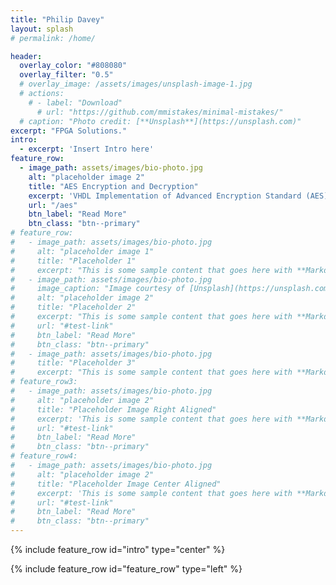 ```yaml
---
title: "Philip Davey"
layout: splash
# permalink: /home/

header:
  overlay_color: "#808080"
  overlay_filter: "0.5"
  # overlay_image: /assets/images/unsplash-image-1.jpg
  # actions:
    # - label: "Download"
      # url: "https://github.com/mmistakes/minimal-mistakes/"
  # caption: "Photo credit: [**Unsplash**](https://unsplash.com)"
excerpt: "FPGA Solutions."
intro: 
  - excerpt: 'Insert Intro here'
feature_row:
  - image_path: assets/images/bio-photo.jpg
    alt: "placeholder image 2"
    title: "AES Encryption and Decryption"
    excerpt: 'VHDL Implementation of Advanced Encryption Standard (AES) 128 bit Encryption and Decryption.'
    url: "/aes"
    btn_label: "Read More"
    btn_class: "btn--primary"
# feature_row:
#   - image_path: assets/images/bio-photo.jpg
#     alt: "placeholder image 1"
#     title: "Placeholder 1"
#     excerpt: "This is some sample content that goes here with **Markdown** formatting."
#   - image_path: assets/images/bio-photo.jpg
#     image_caption: "Image courtesy of [Unsplash](https://unsplash.com/)"
#     alt: "placeholder image 2"
#     title: "Placeholder 2"
#     excerpt: "This is some sample content that goes here with **Markdown** formatting."
#     url: "#test-link"
#     btn_label: "Read More"
#     btn_class: "btn--primary"
#   - image_path: assets/images/bio-photo.jpg
#     title: "Placeholder 3"
#     excerpt: "This is some sample content that goes here with **Markdown** formatting."
# feature_row3:
#   - image_path: assets/images/bio-photo.jpg
#     alt: "placeholder image 2"
#     title: "Placeholder Image Right Aligned"
#     excerpt: 'This is some sample content that goes here with **Markdown** formatting. Right aligned with `type="right"`'
#     url: "#test-link"
#     btn_label: "Read More"
#     btn_class: "btn--primary"
# feature_row4:
#   - image_path: assets/images/bio-photo.jpg
#     alt: "placeholder image 2"
#     title: "Placeholder Image Center Aligned"
#     excerpt: 'This is some sample content that goes here with **Markdown** formatting. Centered with `type="center"`'
#     url: "#test-link"
#     btn_label: "Read More"
#     btn_class: "btn--primary"
---
```


{% include feature_row id="intro" type="center" %}

{% include feature_row id="feature_row" type="left" %}

<!-- {% include feature_row %} -->

<!-- {% include feature_row id="feature_row3" type="right" %} -->

<!-- {% include feature_row id="feature_row4" type="center" %} -->